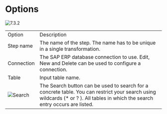 # Options

<img src="Image-7.3.2.png" alt="7.3.2"/>

<table>
    <tr>
    <td>Option</td>
    <td>Description</td>
    </tr>
    <tr>
    <td>Step name</td>
    <td>The name of the step. The name has to be unique in a single transformation.</td>
    </tr>
    <tr>
    <td>Connection</td>
    <td>The SAP ERP database connection to use. Edit, New and Delete can be used to configure a connection.</td>
    </tr>
    <tr>
    <td>Table</td>
    <td>Input table name.</td>
    </tr>
    <tr>
    <td><img src="Image-Search.png" alt="Search"/></td>
    <td>The Search button can be used to search for a concrete table. You can restrict your search using wildcards (* or ? ). All tables in which the search entry occurs are listed.</td>
    </tr>
</table>

<img src="Image-7.3.2.2.png" alt=""/>